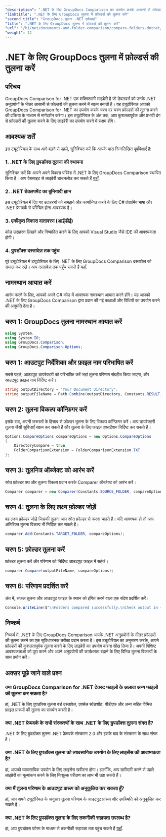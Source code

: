 ```yaml
---
"description": ".NET के लिए GroupDocs Comparison का उपयोग करके आसानी से फ़ोल्डर्स की तुलना करें। कुशल फ़ोल्डर तुलना के लिए हमारे चरण-दर-चरण का पालन करें। अपने .NET अनुप्रयोगों को बेहतर बनाएँ।"
"linktitle": ".NET के लिए GroupDocs तुलना में फ़ोल्डर्स की तुलना करें"
"second_title": "GroupDocs.तुलना .NET एपीआई"
"title": ".NET के लिए GroupDocs तुलना में फ़ोल्डर्स की तुलना करें"
"url": "/hi/net/documents-and-folder-comparison/compare-folders-dotnet/"
"weight": 12
---
```


# .NET के लिए GroupDocs तुलना में फ़ोल्डर्स की तुलना करें

## परिचय
GroupDocs Comparison for .NET एक शक्तिशाली लाइब्रेरी है जो डेवलपर्स को उनके .NET अनुप्रयोगों के भीतर आसानी से फ़ोल्डरों की तुलना करने में सक्षम बनाती है। यह ट्यूटोरियल आपको GroupDocs Comparison for .NET का उपयोग करके चरण दर चरण फ़ोल्डरों की तुलना करने की प्रक्रिया के माध्यम से मार्गदर्शन करेगा। इस ट्यूटोरियल के अंत तक, आप कुशलतापूर्वक और प्रभावी ढंग से फ़ोल्डरों की तुलना करने के लिए लाइब्रेरी का उपयोग करने में सक्षम होंगे।
## आवश्यक शर्तें
इस ट्यूटोरियल के साथ आगे बढ़ने से पहले, सुनिश्चित करें कि आपके पास निम्नलिखित पूर्वापेक्षाएँ हैं:
### 1. .NET के लिए ग्रुपडॉक्स तुलना की स्थापना
सुनिश्चित करें कि आपने अपने विकास परिवेश में .NET के लिए GroupDocs Comparison स्थापित किया है। आप वेबसाइट से लाइब्रेरी डाउनलोड कर सकते हैं [यहाँ](https://releases.groupdocs.com/comparison/net/).
### 2. .NET डेवलपमेंट का बुनियादी ज्ञान
इस ट्यूटोरियल में दिए गए उदाहरणों को समझने और कार्यान्वित करने के लिए C# प्रोग्रामिंग भाषा और .NET फ्रेमवर्क से परिचित होना आवश्यक है।
### 3. एकीकृत विकास वातावरण (आईडीई)
कोड उदाहरण लिखने और निष्पादित करने के लिए आपको Visual Studio जैसे IDE की आवश्यकता होगी।
### 4. ग्रुपडॉक्स दस्तावेज़ तक पहुंच
पूरे ट्यूटोरियल में ट्यूटोरियल के लिए .NET के लिए GroupDocs Comparison दस्तावेज़ को संभाल कर रखें। आप दस्तावेज़ तक पहुँच सकते हैं [यहाँ](https://tutorials.groupdocs.com/comparison/net/).

## नामस्थान आयात करें
आरंभ करने के लिए, आपको अपने C# कोड में आवश्यक नामस्थान आयात करने होंगे। यह आपको .NET के लिए GroupDocs Comparison द्वारा प्रदान की गई कक्षाओं और विधियों का उपयोग करने की अनुमति देता है।
## चरण 1: GroupDocs तुलना नामस्थान आयात करें
```csharp
using System;
using System.IO;
using GroupDocs.Comparison;
using GroupDocs.Comparison.Options;
```

## चरण 1: आउटपुट निर्देशिका और फ़ाइल नाम परिभाषित करें
सबसे पहले, आउटपुट डायरेक्टरी को परिभाषित करें जहां तुलना परिणाम संग्रहीत किया जाएगा, और आउटपुट फ़ाइल नाम निर्दिष्ट करें।
```csharp
string outputDirectory = "Your Document Directory";
string outputFileName = Path.Combine(outputDirectory, Constants.RESULT_FOLDER);
```
## चरण 2: तुलना विकल्प कॉन्फ़िगर करें
इसके बाद, अपनी ज़रूरतों के हिसाब से फ़ोल्डर तुलना के लिए विकल्प कॉन्फ़िगर करें। आप डायरेक्टरी तुलना जैसी सुविधाएँ सक्षम कर सकते हैं और तुलना के लिए फ़ाइल एक्सटेंशन निर्दिष्ट कर सकते हैं।
```csharp
Options.CompareOptions compareOptions = new Options.CompareOptions
{
    DirectoryCompare = true,
    FolderComparisonExtension = FolderComparisonExtension.TXT
};
```
## चरण 3: तुलनित्र ऑब्जेक्ट को आरंभ करें
स्रोत फ़ोल्डर पथ और तुलना विकल्प प्रदान करके Comparer ऑब्जेक्ट को आरंभ करें।
```csharp
Comparer comparer = new Comparer(Constants.SOURCE_FOLDER, compareOptions);
```
## चरण 4: तुलना के लिए लक्ष्य फ़ोल्डर जोड़ें
वह लक्ष्य फ़ोल्डर जोड़ें जिसकी तुलना आप स्रोत फ़ोल्डर से करना चाहते हैं। यदि आवश्यक हो तो आप अतिरिक्त तुलना विकल्प भी निर्दिष्ट कर सकते हैं।
```csharp
comparer.Add(Constants.TARGET_FOLDER, compareOptions);
```
## चरण 5: फ़ोल्डर तुलना करें
फ़ोल्डर तुलना करें और परिणाम को निर्दिष्ट आउटपुट फ़ाइल में सहेजें।
```csharp
comparer.Compare(outputFileName, compareOptions);
```
## चरण 6: परिणाम प्रदर्शित करें
अंत में, सफल तुलना और आउटपुट फ़ाइल के स्थान को इंगित करने वाला एक संदेश प्रदर्शित करें।
```csharp
Console.WriteLine($"\nFolders compared successfully.\nCheck output in {Directory.GetCurrentDirectory()}.");
```

## निष्कर्ष
निष्कर्ष में, .NET के लिए GroupDocs Comparison आपके .NET अनुप्रयोगों के भीतर फ़ोल्डरों की तुलना करने का एक सुविधाजनक तरीका प्रदान करता है। इस ट्यूटोरियल का अनुसरण करके, आपने फ़ोल्डरों की कुशलतापूर्वक तुलना करने के लिए लाइब्रेरी का उपयोग करना सीख लिया है। अपनी विशिष्ट आवश्यकताओं को पूरा करने और अपने अनुप्रयोगों की कार्यक्षमता बढ़ाने के लिए विभिन्न तुलना विकल्पों के साथ प्रयोग करें।
## अक्सर पूछे जाने वाले प्रश्न
### क्या GroupDocs Comparison for .NET टेक्स्ट फाइलों के अलावा अन्य फाइलों की तुलना कर सकता है?
हां, .NET के लिए ग्रुपडॉक्स तुलना वर्ड दस्तावेज़, एक्सेल स्प्रेडशीट, पीडीएफ और अन्य सहित विभिन्न फ़ाइल प्रारूपों की तुलना का समर्थन करती है।
### क्या .NET फ्रेमवर्क के सभी संस्करणों के साथ .NET के लिए ग्रुपडॉक्स तुलना संगत है?
.NET के लिए ग्रुपडॉक्स तुलना .NET फ्रेमवर्क संस्करण 2.0 और इसके बाद के संस्करण के साथ संगत है।
### क्या .NET के लिए ग्रुपडॉक्स तुलना को व्यावसायिक उपयोग के लिए लाइसेंस की आवश्यकता है?
हां, आपको व्यावसायिक उपयोग के लिए लाइसेंस खरीदना होगा। हालाँकि, आप खरीदारी करने से पहले लाइब्रेरी का मूल्यांकन करने के लिए निःशुल्क परीक्षण का लाभ भी उठा सकते हैं।
### क्या मैं तुलना परिणाम के आउटपुट प्रारूप को अनुकूलित कर सकता हूँ?
हां, आप अपने ट्यूटोरियल के अनुसार तुलना परिणाम के आउटपुट प्रारूप और उपस्थिति को अनुकूलित कर सकते हैं।
### क्या .NET के लिए ग्रुपडॉक्स तुलना के लिए तकनीकी सहायता उपलब्ध है?
हां, आप ग्रुपडॉक्स फोरम के माध्यम से तकनीकी सहायता तक पहुंच सकते हैं [यहाँ](https://forum.groupdocs.com/c/comparison/12).